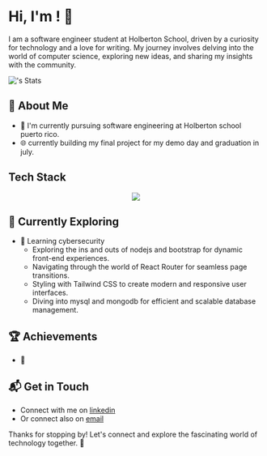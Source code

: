 # Hi, I'm <Ladie juarbe gonzalez>! 👋

I am a software engineer student at Holberton School, driven by a curiosity for technology and a love for writing. My journey involves delving into the world of computer science, exploring new ideas, and sharing my insights with the community.

![<Eidal559>'s Stats](https://github-readme-stats.vercel.app/api?username=<username>&theme=vue-dark&show_icons=true&hide_border=true&count_private=true)

## 🚀 About Me

- 🔭 I'm currently pursuing software engineering at Holberton school puerto rico.
- 🌐 currently building my final project for my demo day and graduation in july.


## Tech Stack
<p align="center">
  <a href="https://skillicons.dev">
    <img src="https://skillicons.dev/icons?i=git,github,js,nodejs,html,css,django,c,flask,linux,bootstrap,py,vscode" />
  </a>
</p>

## 🌱 Currently Exploring

- 🚀 Learning cybersecurity
  - Exploring the ins and outs of nodejs and bootstrap for dynamic front-end experiences.
  - Navigating through the world of React Router for seamless page transitions.
  - Styling with Tailwind CSS to create modern and responsive user interfaces.
  - Diving into mysql and mongodb for efficient and scalable database management.

 ## 🏆 Achievements

- 🌟 


## 📬 Get in Touch

- Connect with me on [linkedin](https://www.linkedin.com/in/ladie-juarbe)
- Or connect also on [email](eidaljuarbe@gmail.com)

Thanks for stopping by! Let's connect and explore the fascinating world of technology together. 🚀

<!--

Here are some ideas to get you started:

- 🔭 I’m currently working on ...
- 🌱 I’m currently learning ...
- 👯 I’m looking to collaborate on ...
- 🤔 I’m looking for help with ...
- 💬 Ask me about ...
- 📫 How to reach me: ...
- 😄 Pronouns: ...
- ⚡ Fun fact: ...
-->
